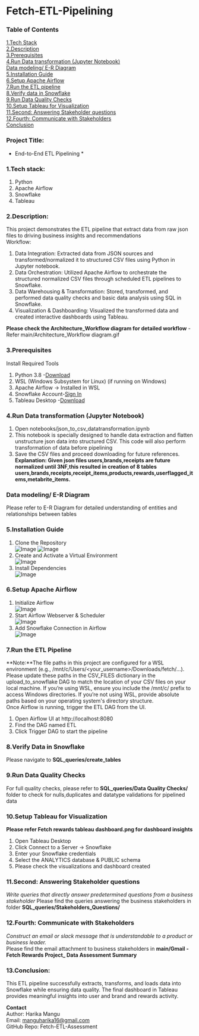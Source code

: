 # Fetch-ETL-Pipelining

### Table of Contents
[1.Tech Stack](###-1.Tech-Stack)<br>
[2.Description](###-2.Description)<br>
[3.Prerequisites](###-3.Prerequisites)<br>
[4.Run Data transformation (Jupyter Notebook)](###-4.Run-Data-transformation-(Jupyter-Notebook))<br>
[Data modeling/ E-R Diagram](###-Data-modeling/-E-R-Diagram)<br>
[5.Installation Guide](###-5.Installation-Guide)<br>
[6.Setup Apache Airflow](###-6.Setup-Apache-Airflow)<br>
[7.Run the ETL pipeline](###-7.Run-the-ETL-pipeline)<br>
[8.Verify data in Snowflake](###-8.Verify-data-in-Snowflake)<br>
[9.Run Data Quality Checks](###-9.Run-Data-Quality-Checks)<br>
[10.Setup Tableau for Visualization](###-10.Setup-Tableau-for-Visualization)<br>
[11.Second: Answering Stakeholder questions](###-11.Second:-Answering-Stakeholder-questions)<br>
[12.Fourth: Communicate with Stakeholders](###-12.Fourth:-Communicate-with-Stakeholders)<br>
[Conclusion](###-13.Conclusion)<br>

### Project Title:
* End-to-End ETL Pipelining *

### 1.Tech stack:
1. Python
2. Apache Airflow
3. Snowflake
4. Tableau

### 2.Description:
This project demonstrates the ETL pipeline that extract data from raw json files to driving business insights and recommendations<br>
Workflow:
1. Data Integration: Extracted data from JSON sources and transformed/normalized it to structured CSV files using Python in Jupyter notebook.<br>
2. Data Orchestration: Utilized Apache Airflow to orchestrate the structured normalized CSV files through scheduled ETL pipelines to Snowflake.<br>
3. Data Warehousing & Transformation: Stored, transformed, and performed data quality checks and basic data analysis using SQL in Snowflake.<br>
4. Visualization & Dashboarding: Visualized the transformed data and created interactive dashboards using Tableau.<br>

**Please check the Architecture_Workflow diagram for detailed workflow** -Refer main/Architecture_Workflow diagram.gif

### 3.Prerequisites
Install Required Tools
1. Python 3.8 -[Download](https://www.python.org/downloads/)<br>
2. WSL (Windows Subsystem for Linux) (if running on Windows)<br>
3. Apache Airflow -> Installed in WSL<br>
4. Snowflake Account-[Sign In](https://app.snowflake.com/)<br>
5. Tableau Desktop -[Download](https://www.tableau.com/support/releases)<br>

### 4.Run Data transformation (Jupyter Notebook)
1. Open notebooks/json_to_csv_datatransformation.ipynb<br>
2. This notebook is specially designed to handle data extraction and flatten unstructure json data into structured CSV. This code will also perform transformation of data before pipelining<br>
3. Save the CSV files and proceed downloading for future references.<br>
**Explanation: Given json files users,brands,receipts are future normalized until 3NF,this resulted in creation of 8 tables users,brands,receipts,receipt_items,products,rewards,userflagged_items,metabrite_items.**<br>

### Data modeling/ E-R Diagram
Please refer to E-R Diagram for detailed understanding of entities and relationships between tables

### 5.Installation Guide
1. Clone the Repository<br>
![Image](https://github.com/user-attachments/assets/97a1d43f-c61d-46d5-b581-c24fd6a03fa0)
![Image](https://github.com/user-attachments/assets/2db4800d-0444-4de5-9ca9-8bb80eef60df)
2. Create and Activate a Virtual Environment<br>
![Image](https://github.com/user-attachments/assets/dd62b510-7e76-4f9f-84b3-990d7cd0b211)
3. Install Dependencies<br>
![Image](https://github.com/user-attachments/assets/4e633e39-1d85-4e72-a94d-0c06449bb3f3)


### 6.Setup Apache Airflow
1. Initialize Airflow<br>
![Image](https://github.com/user-attachments/assets/5bb6a633-85ef-4bba-bc81-dbff3c218493)
2. Start Airflow Webserver & Scheduler<br>
![Image](https://github.com/user-attachments/assets/b493506e-779d-4a50-8f51-024f7a15d0eb)
3. Add Snowflake Connection in Airflow<br>
![Image](https://github.com/user-attachments/assets/06d94ab0-39d0-4114-a8cf-4628d12a1a2c)

### 7.Run the ETL Pipeline
**Note:**The file paths in this project are configured for a WSL environment (e.g., /mnt/c/Users/<your_username>/Downloads/fetch/...). Please update these paths in the CSV_FILES dictionary in the upload_to_snowflake DAG to match the location of your CSV files on your local machine.
If you’re using WSL, ensure you include the /mnt/c/ prefix to access Windows directories.
If you’re not using WSL, provide absolute paths based on your operating system's directory structure.<br>
Once Airflow is running, trigger the ETL DAG from the UI.<br>
1. Open Airflow UI at http://localhost:8080<br>
2. Find the DAG named ETL<br>
3. Click Trigger DAG to start the pipeline<br>

### 8.Verify Data in Snowflake<br>
Please navigate to **SQL_queries/create_tables**<br>

### 9.Run Data Quality Checks<br>
For full quality checks, please refer to **SQL_queries/Data Quality Checks/** folder to check for nulls,duplicates and datatype validations for pipelined data<br>


### 10.Setup Tableau for Visualization<br>
**Please refer Fetch rewards tableau dashboard.png for dashboard insights**</br>
1. Open Tableau Desktop<br>
2. Click Connect to a Server -> Snowflake<br>
3. Enter your Snowflake credentials<br>
4. Select the ANALYTICS database & PUBLIC schema<br>
5. Please check the visualizations and dashboard created<br>

### 11.Second: Answering Stakeholder questions
 *Write queries that directly answer predetermined questions from a business stakeholder*
 Please find the queries answering the business stakeholders in folder **SQL_queries/Stakeholders_Questions/**

 ### 12.Fourth: Communicate with Stakeholders
*Construct an email or slack message that is understandable to a product or business leader.*<br>
Please find the email attachment to business stakeholders in **main/Gmail - Fetch Rewards Project_ Data Assessment Summary**


### 13.Conclusion:<br>
This ETL pipeline successfully extracts, transforms, and loads data into Snowflake while ensuring data quality. The final dashboard in Tableau provides meaningful insights into user and brand and rewards activity.<br>




**Contact**<br>
Author: Harika Mangu<br>
Email: manguharika16@gmail.com<br>
GitHub Repo: Fetch-ETL-Assessment <br>
